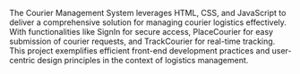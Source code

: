 The Courier Management System leverages HTML, CSS, and JavaScript to deliver a comprehensive solution for managing courier logistics effectively.
With functionalities like SignIn for secure access, PlaceCourier for easy submission of courier requests, and TrackCourier for real-time tracking.
This project exemplifies efficient front-end development practices and user-centric design principles in the context of logistics management.







